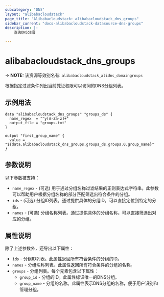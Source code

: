 ```yaml
---
subcategory: "DNS"
layout: "alibabacloudstack"
page_title: "Alibabacloudstack: alibabacloudstack_dns_groups"
sidebar_current: "docs-alibabacloudstack-datasource-dns-groups"
description: |-
    查询DNS分组

---
```


# alibabacloudstack_dns_groups
-> **NOTE:** 该资源等效别名有: `alibabacloudstack_alidns_domaingroups`

根据指定过滤条件列出当前凭证权限可以访问的DNS分组列表。

## 示例用法

```
data "alibabacloudstack_dns_groups" "groups_ds" {
  name_regex  = "^y[A-Za-z]+"
  output_file = "groups.txt"
}

output "first_group_name" {
  value = "${data.alibabacloudstack_dns_groups.groups_ds.groups.0.group_name}"
}
```

## 参数说明

以下参数被支持：

* `name_regex` - (可选) 用于通过分组名称过滤结果的正则表达式字符串。此参数可以帮助用户根据分组名称的部分匹配筛选出符合条件的分组。
* `ids` - (可选) 分组ID列表。通过提供具体的分组ID，可以直接定位到特定的分组。
* `names` - (可选) 分组名称列表。通过提供具体的分组名称，可以直接筛选出对应的分组。

## 属性说明

除了上述参数外，还导出以下属性：

* `ids` - 分组ID列表。此属性返回所有符合条件的分组的ID。
* `names` - 分组名称列表。此属性返回所有符合条件的分组的名称。
* `groups` - 分组列表。每个元素包含以下属性：
  * `group_id` - 分组的ID。此属性标识唯一的DNS分组。
  * `group_name` - 分组的名称。此属性表示DNS分组的名称，便于用户识别和管理分组。